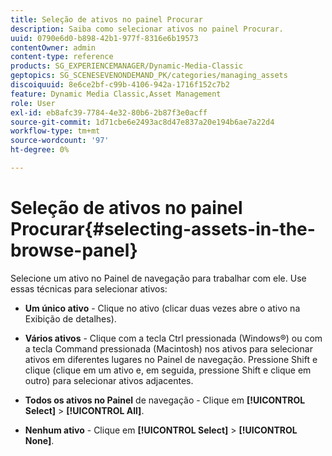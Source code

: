 ```yaml
---
title: Seleção de ativos no painel Procurar
description: Saiba como selecionar ativos no painel Procurar.
uuid: 0790e6d0-b898-42b1-977f-8316e6b19573
contentOwner: admin
content-type: reference
products: SG_EXPERIENCEMANAGER/Dynamic-Media-Classic
geptopics: SG_SCENESEVENONDEMAND_PK/categories/managing_assets
discoiquuid: 8e6ce2bf-c99b-4106-942a-1716f152c7b2
feature: Dynamic Media Classic,Asset Management
role: User
exl-id: eb8afc39-7784-4e32-80b6-2b87f3e0acff
source-git-commit: 1d71cbe6e2493ac8d47e837a20e194b6ae7a22d4
workflow-type: tm+mt
source-wordcount: '97'
ht-degree: 0%

---
```


# Seleção de ativos no painel Procurar{#selecting-assets-in-the-browse-panel}

Selecione um ativo no Painel de navegação para trabalhar com ele. Use essas técnicas para selecionar ativos:

* **Um único ativo**  - Clique no ativo (clicar duas vezes abre o ativo na Exibição de detalhes).

* **Vários ativos**  - Clique com a tecla Ctrl pressionada (Windows®) ou com a tecla Command pressionada (Macintosh) nos ativos para selecionar ativos em diferentes lugares no Painel de navegação. Pressione Shift e clique (clique em um ativo e, em seguida, pressione Shift e clique em outro) para selecionar ativos adjacentes.

* **Todos os ativos no Painel**  de navegação - Clique em  **[!UICONTROL Select]** >  **[!UICONTROL All]**.

* **Nenhum ativo**  - Clique em  **[!UICONTROL Select]** >  **[!UICONTROL None]**.
